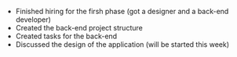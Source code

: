 - Finished hiring for the firsh phase (got a designer and a back-end developer)
- Created the back-end project structure
- Created tasks for the back-end
- Discussed the design of the application (will be started this week)
